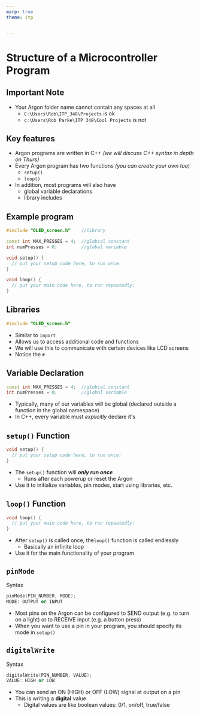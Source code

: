 ```yaml
---
marp: true
theme: itp


---
```


<!-- headingDivider: 2 -->

# Structure of a Microcontroller Program

## Important Note

- Your Argon folder name cannot contain any spaces at all
  - `C:\Users\Rob\ITP_348\Projects` is ok
  - `c:\Users\Rob Parke\ITP 348\Cool Projects` is not

## Key features

- Argon programs are written in C++ *(we will discuss C++ syntax in depth on Thurs)*
- Every Argon program has two functions *(you can create your own too)*
  - `setup()`
  - `loop()`
- In addition, most programs will also have
  - global variable declarations
  - library includes

## Example program

```c++
#include "OLED_screen.h"	//library

const int MAX_PRESSES = 4;	//globcal constant
int numPresses = 0;			//global variable

void setup() {
  // put your setup code here, to run once:
}

void loop() {
  // put your main code here, to run repeatedly:
}
```

## Libraries

```c++
#include "OLED_screen.h"
```

- Similar to `import`
- Allows us to access additional code and functions
- We will use this to communicate with certain devices like LCD screens
- Notice the `#`

## Variable Declaration

```c++
const int MAX_PRESSES = 4;	//globcal constant
int numPresses = 0;			//global variable
```

- Typically, many of our variables will be global (declared outside a function in the global namespace)
- In C++, every variable must *explicitly* declare it's

## `setup()` Function

```c++
void setup() {
  // put your setup code here, to run once:
}
```

- The `setup()` function will ***only run once***
  - Runs after each powerup or reset the Argon
- Use it to initialize variables, pin modes, start using libraries, etc.

## `loop()` Function

```c++
void loop() {
  // put your main code here, to run repeatedly:
}
```

- After `setup()` is called once, the`loop()` function is called endlessly 
  - Basically an infinite loop
- Use it for the main functionality of your program

## `pinMode` 

Syntax

```c++
pinMode(PIN_NUMBER, MODE);
MODE: OUTPUT or INPUT
```

- Most pins on the Argon can be configured to SEND output (e.g. to turn on a light) or to RECEIVE input (e.g. a button press)
- When you want to use a pin in your program, you should specify its mode in `setup()`

## `digitalWrite` 

Syntax

```c++
digitalWrite(PIN_NUMBER, VALUE);
VALUE: HIGH or LOW
```

- You can send an ON (HIGH) or OFF (LOW) signal at output on a pin
- This is writing a **digital** value
  - Digital values are like boolean values: 0/1, on/off, true/false
